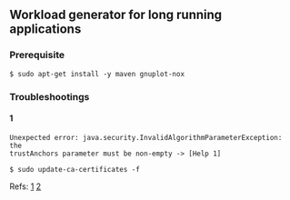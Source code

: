 ## Workload generator for long running applications

### Prerequisite
```
$ sudo apt-get install -y maven gnuplot-nox
```

### Troubleshootings
#### 1
```
Unexpected error: java.security.InvalidAlgorithmParameterException: the
trustAnchors parameter must be non-empty -> [Help 1]
```
```
$ sudo update-ca-certificates -f
```
Refs: [1](http://stackoverflow.com/questions/4764611/java-security-invalidalgorithmparameterexception-the-trustanchors-parameter-mus)
[2](http://stackoverflow.com/questions/6784463/error-trustanchors-parameter-must-be-non-empty)
